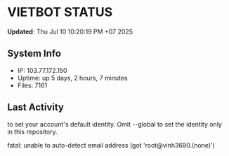 # VIETBOT STATUS
**Updated**: Thu Jul 10 10:20:19 PM +07 2025

## System Info
- IP: 103.77.172.150
- Uptime: up 5 days, 2 hours, 7 minutes
- Files: 7161

## Last Activity

to set your account's default identity.
Omit --global to set the identity only in this repository.

fatal: unable to auto-detect email address (got 'root@vinh3690.(none)')
